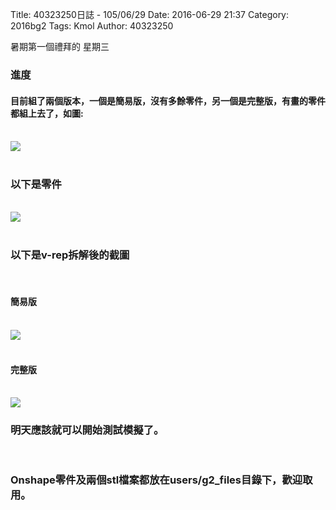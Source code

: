 Title: 40323250日誌 - 105/06/29
Date: 2016-06-29 21:37
Category: 2016bg2
Tags: Kmol 
Author: 40323250


暑期第一個禮拜的 星期三

<!-- PELICAN_END_SUMMARY -->

<h3>進度</h3>
<h4>目前組了兩個版本，一個是簡易版，沒有多餘零件，另一個是完整版，有畫的零件都組上去了，如圖:</h4>
</br>
<img src="http://i.imgur.com/OCcfYur.png">
</br>
</br>
<h3>以下是零件</h3>
</br>
<img src="http://i.imgur.com/64Qlmfm.png">
</br>
</br>
<h3>以下是v-rep拆解後的截圖</h3>
</br>
<h4>簡易版</h4>
</br>
<img src="http://i.imgur.com/1C9EKl2.png">
</br>
</br>
<h4>完整版</h4>
</br>
<img src="http://i.imgur.com/I7q77aX.png">
</br>
<h3>明天應該就可以開始測試模擬了。</h3>
</br>
<h3>Onshape零件及兩個stl檔案都放在users/g2_files目錄下，歡迎取用。</h3>
